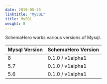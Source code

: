 ```yaml
---
date: 2019-05-25
linktitle: "MySQL"
title: MySQL
weight: 8
---
```


SchemaHero works various versions of Mysql.

| Mysql Version | SchemaHero Version |
|------------------|------------|
| 8 | 0.1.0 / v1alpha1 |
| 5.7 | 0.1.0 / v1alpha1 |
| 5.6 | 0.1.0 / v1alpha1 |
